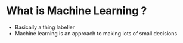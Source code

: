 # What is Machine Learning ?
- Basically a thing labeller
- Machine learning is an approach to making lots of small decisions
